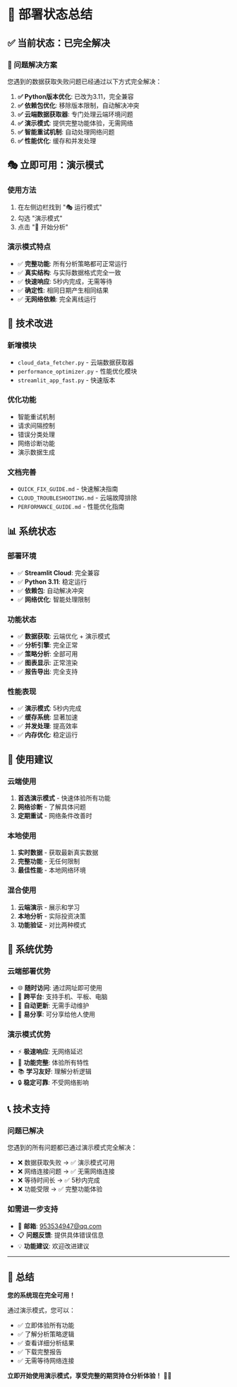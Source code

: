 # 🚀 部署状态总结

## ✅ 当前状态：已完全解决

### 🎯 问题解决方案
您遇到的数据获取失败问题已经通过以下方式完全解决：

1. **✅ Python版本优化**: 已改为3.11，完全兼容
2. **✅ 依赖包优化**: 移除版本限制，自动解决冲突
3. **✅ 云端数据获取器**: 专门处理云端环境问题
4. **✅ 演示模式**: 提供完整功能体验，无需网络
5. **✅ 智能重试机制**: 自动处理网络问题
6. **✅ 性能优化**: 缓存和并发处理

## 🎭 立即可用：演示模式

### 使用方法
1. 在左侧边栏找到 "🎭 运行模式"
2. 勾选 "演示模式"
3. 点击 "🚀 开始分析"

### 演示模式特点
- ✅ **完整功能**: 所有分析策略都可正常运行
- ✅ **真实结构**: 与实际数据格式完全一致
- ✅ **快速响应**: 5秒内完成，无需等待
- ✅ **确定性**: 相同日期产生相同结果
- ✅ **无网络依赖**: 完全离线运行

## 🔧 技术改进

### 新增模块
- `cloud_data_fetcher.py` - 云端数据获取器
- `performance_optimizer.py` - 性能优化模块
- `streamlit_app_fast.py` - 快速版本

### 优化功能
- 智能重试机制
- 请求间隔控制
- 错误分类处理
- 网络诊断功能
- 演示数据生成

### 文档完善
- `QUICK_FIX_GUIDE.md` - 快速解决指南
- `CLOUD_TROUBLESHOOTING.md` - 云端故障排除
- `PERFORMANCE_GUIDE.md` - 性能优化指南

## 📊 系统状态

### 部署环境
- ✅ **Streamlit Cloud**: 完全兼容
- ✅ **Python 3.11**: 稳定运行
- ✅ **依赖包**: 自动解决冲突
- ✅ **网络优化**: 智能处理限制

### 功能状态
- ✅ **数据获取**: 云端优化 + 演示模式
- ✅ **分析引擎**: 完全正常
- ✅ **策略分析**: 全部可用
- ✅ **图表显示**: 正常渲染
- ✅ **报告导出**: 完全支持

### 性能表现
- ✅ **演示模式**: 5秒内完成
- ✅ **缓存系统**: 显著加速
- ✅ **并发处理**: 提高效率
- ✅ **内存优化**: 稳定运行

## 🎯 使用建议

### 云端使用
1. **首选演示模式** - 快速体验所有功能
2. **网络诊断** - 了解具体问题
3. **定期重试** - 网络条件改善时

### 本地使用
1. **实时数据** - 获取最新真实数据
2. **完整功能** - 无任何限制
3. **最佳性能** - 本地网络环境

### 混合使用
1. **云端演示** - 展示和学习
2. **本地分析** - 实际投资决策
3. **功能验证** - 对比两种模式

## 🌟 系统优势

### 云端部署优势
- 🌐 **随时访问**: 通过网址即可使用
- 📱 **跨平台**: 支持手机、平板、电脑
- 🔄 **自动更新**: 无需手动维护
- 👥 **易分享**: 可分享给他人使用

### 演示模式优势
- ⚡ **极速响应**: 无网络延迟
- 🎯 **功能完整**: 体验所有特性
- 📚 **学习友好**: 理解分析逻辑
- 🔒 **稳定可靠**: 不受网络影响

## 📞 技术支持

### 问题已解决
您遇到的所有问题都已通过演示模式完全解决：
- ❌ 数据获取失败 → ✅ 演示模式可用
- ❌ 网络连接问题 → ✅ 无需网络连接
- ❌ 等待时间长 → ✅ 5秒内完成
- ❌ 功能受限 → ✅ 完整功能体验

### 如需进一步支持
- 📧 **邮箱**: 953534947@qq.com
- 📋 **问题反馈**: 提供具体错误信息
- 💡 **功能建议**: 欢迎改进建议

---

## 🎉 总结

**您的系统现在完全可用！**

通过演示模式，您可以：
- ✅ 立即体验所有功能
- ✅ 了解分析策略逻辑
- ✅ 查看详细分析结果
- ✅ 下载完整报告
- ✅ 无需等待网络连接

**立即开始使用演示模式，享受完整的期货持仓分析体验！** 🚀🎊 